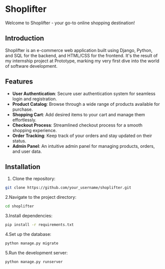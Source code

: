 # Shoplifter

Welcome to Shoplifter - your go-to online shopping destination!

## Introduction

Shoplifter is an e-commerce web application built using Django, Python, and SQL for the backend, and HTML/CSS for the frontend. It's the result of my internship project at Prototype, marking my very first dive into the world of software development.

## Features

- **User Authentication**: Secure user authentication system for seamless login and registration.
- **Product Catalog**: Browse through a wide range of products available for purchase.
- **Shopping Cart**: Add desired items to your cart and manage them effortlessly.
- **Checkout Process**: Streamlined checkout process for a smooth shopping experience.
- **Order Tracking**: Keep track of your orders and stay updated on their status.
- **Admin Panel**: An intuitive admin panel for managing products, orders, and user data.

## Installation

1. Clone the repository:

```bash
git clone https://github.com/your_username/shoplifter.git
```

2.Navigate to the project directory:

```bash
cd shoplifter
```

3.Install dependencies:

```bash
pip install -r requirements.txt
```

4.Set up the database:

```bash
python manage.py migrate
```

5.Run the development server:

```bash
python manage.py runserver
```

